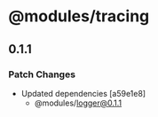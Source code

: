 # @modules/tracing

## 0.1.1

### Patch Changes

- Updated dependencies [a59e1e8]
  - @modules/logger@0.1.1
